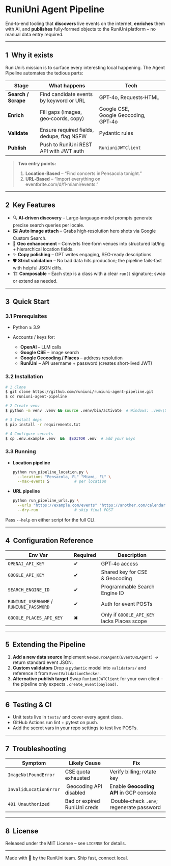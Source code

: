 # RuniUni Agent Pipeline

End‑to‑end tooling that **discovers** live events on the internet, **enriches** them with AI, and **publishes** fully‑formed objects to the RuniUni platform – no manual data entry required.

---

## 1  Why it exists

RuniUni’s mission is to surface every interesting local happening. The Agent Pipeline automates the tedious parts:

| Stage               | What happens                              | Tech                                 |
| ------------------- | ----------------------------------------- | ------------------------------------ |
| **Search / Scrape** | Find candidate events by keyword or URL   | GPT‑4o, Requests‑HTML                |
| **Enrich**          | Fill gaps (images, geo‑coords, copy)      | Google CSE, Google Geocoding, GPT‑4o |
| **Validate**        | Ensure required fields, dedupe, flag NSFW | Pydantic rules                       |
| **Publish**         | Push to RuniUni REST API with JWT auth    | `RuniuniJWTClient`                   |

> **Two entry points:**
>
> 1. **Location‑Based** – “Find concerts in Pensacola tonight.”
> 2. **URL‑Based** – “Import everything on eventbrite.com/d/fl‑miami/events.”

---

## 2  Key Features

* 🔍 **AI‑driven discovery** – Large‑language‑model prompts generate precise search queries per locale.
* 🖼 **Auto image attach** – Grabs high‑resolution hero shots via Google Custom Search.
* 📍 **Geo enhancement** – Converts free‑form venues into structured lat/lng + hierarchical location fields.
* ✨ **Copy polishing** – GPT writes engaging, SEO‑ready descriptions.
* 🛡 **Strict validation** – No bad data hits production; the pipeline fails‑fast with helpful JSON diffs.
* 🏗 **Composable** – Each step is a class with a clear `run()` signature; swap or extend as needed.

---

## 3  Quick Start

### 3.1 Prerequisites

* Python ≥ 3.9
* Accounts / keys for:

  * **OpenAI** – LLM calls
  * **Google CSE** – image search
  * **Google Geocoding / Places** – address resolution
  * **RuniUni** – API username + password (creates short‑lived JWT)

### 3.2 Installation

```bash
# 1 Clone
$ git clone https://github.com/runiuni/runiuni-agent-pipeline.git
$ cd runiuni-agent-pipeline

# 2 Create venv
$ python -m venv .venv && source .venv/bin/activate  # Windows: .venv\Scripts\activate

# 3 Install deps
$ pip install -r requirements.txt

# 4 Configure secrets
$ cp .env.example .env  &&  $EDITOR .env  # add your keys
```

### 3.3 Running

* **Location pipeline**

  ```bash
  python run_pipeline_location.py \
    --locations "Pensacola, FL" "Miami, FL" \
    --max-events 5           # per location
  ```
* **URL pipeline**

  ```bash
  python run_pipeline_urls.py \
    --urls "https://example.com/events" "https://another.com/calendar" \
    --dry-run                # skip final POST
  ```

Pass `--help` on either script for the full CLI.

---

## 4  Configuration Reference

| Env Var                                 | Required | Description                                 |
| --------------------------------------- | -------- | ------------------------------------------- |
| `OPENAI_API_KEY`                        | ✔        | GPT‑4o access                               |
| `GOOGLE_API_KEY`                        | ✔        | Shared key for CSE & Geocoding              |
| `SEARCH_ENGINE_ID`                      | ✔        | Programmable Search Engine ID               |
| `RUNIUNI_USERNAME` / `RUNIUNI_PASSWORD` | ✔        | Auth for event POSTs                        |
| `GOOGLE_PLACES_API_KEY`                 | ✖︎       | Only if `GOOGLE_API_KEY` lacks Places scope |

---

## 5  Extending the Pipeline

1. **Add a new data source**
   Implement `NewSourceAgent(EventURLAgent)` → return standard event JSON.
2. **Custom validators**
   Drop a `pydantic` model into `validators/` and reference it from `EventValidationChecker`.
3. **Alternative publish target**
   Swap `RuniuniJWTClient` for your own client – the pipeline only expects `.create_event(payload)`.

---

## 6  Testing & CI

* Unit tests live in `tests/` and cover every agent class.
* GitHub Actions run lint + pytest on push.
* Add the secret vars in your repo settings to test live POSTs.

---

## 7  Troubleshooting

| Symptom                | Likely Cause                 | Fix                                       |
| ---------------------- | ---------------------------- | ----------------------------------------- |
| `ImageNotFoundError`   | CSE quota exhausted          | Verify billing; rotate key                |
| `InvalidLocationError` |  Geocoding API disabled      | Enable **Geocoding API** in GCP console   |
| `401 Unauthorized`     | Bad or expired RuniUni creds |  Double‑check `.env`; regenerate password |

---

## 8  License

Released under the MIT License – see `LICENSE` for details.

---

Made with 💜 by the RuniUni team. Ship fast, connect local.
